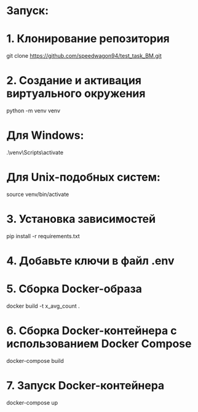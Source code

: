 # Запуск:

# 1. Клонирование репозитория
git clone https://github.com/speedwagon94/test_task_BM.git

# 2. Создание и активация виртуального окружения
python -m venv venv
# Для Windows:
.\venv\Scripts\activate
# Для Unix-подобных систем:
source venv/bin/activate

# 3. Установка зависимостей
pip install -r requirements.txt

# 4. Добавьте ключи в файл .env


# 5. Сборка Docker-образа
docker build -t x_avg_count .

# 6. Сборка Docker-контейнера с использованием Docker Compose
docker-compose build

# 7. Запуск Docker-контейнера
docker-compose up

